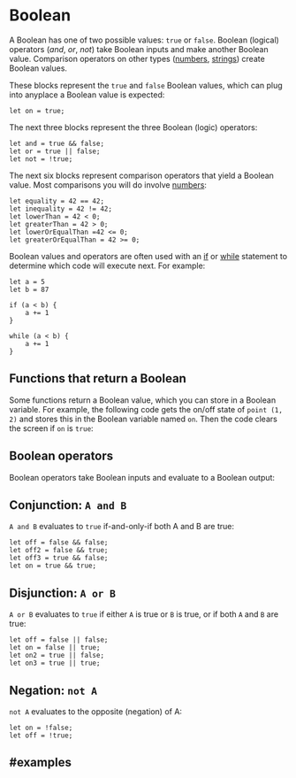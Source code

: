 # Boolean

A Boolean has one of two possible values: `true` or `false`. Boolean (logical) operators (*and*, *or*, *not*) take Boolean inputs and make another Boolean value. Comparison operators on other types ([numbers](/types/number), [strings](/types/string)) create Boolean values.

These blocks represent the `true` and `false` Boolean values, which can plug into anyplace a Boolean value is expected:

```block
let on = true;
```

The next three blocks represent the three Boolean (logic) operators:

```block
let and = true && false;
let or = true || false;
let not = !true;
```

The next six blocks represent comparison operators that yield a Boolean value. Most comparisons you will do involve [numbers](/types/number):

```block
let equality = 42 == 42;
let inequality = 42 != 42;
let lowerThan = 42 < 0;
let greaterThan = 42 > 0;
let lowerOrEqualThan =42 <= 0;
let greaterOrEqualThan = 42 >= 0;
```

Boolean values and operators are often used with an [if](/blocks/logic/if) or [while](/blocks/loops/while) statement to determine which code will execute next. For example:

```block
let a = 5
let b = 87

if (a < b) {
    a += 1
}

while (a < b) {
    a += 1
}
```

## Functions that return a Boolean

Some functions return a Boolean value, which you can store in a Boolean variable. For example, the following code gets the on/off state of `point (1, 2)` and stores this in the Boolean variable named `on`. Then the code clears the screen if `on` is `true`:

## Boolean operators

Boolean operators take Boolean inputs and evaluate to a Boolean output:

## Conjunction: `A and B`

`A and B` evaluates to `true` if-and-only-if both A and B are true:

```block
let off = false && false;
let off2 = false && true;
let off3 = true && false;
let on = true && true;
```

## Disjunction: `A or B`

`A or B` evaluates to `true` if either `A` is true or `B` is true, or if both `A` and `B` are true:

```block
let off = false || false;
let on = false || true;
let on2 = true || false;
let on3 = true || true;
```

## Negation: `not A`

`not A` evaluates to the opposite (negation) of A:

```block
let on = !false;
let off = !true;
```

## #examples
